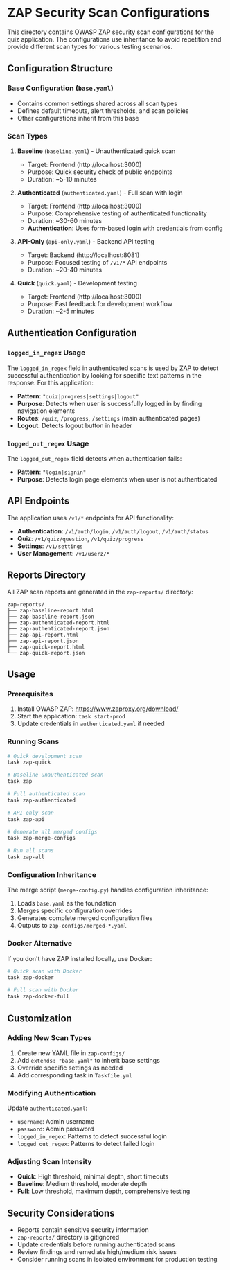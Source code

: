 # ZAP Security Scan Configurations

This directory contains OWASP ZAP security scan configurations for the quiz application. The configurations use inheritance to avoid repetition and provide different scan types for various testing scenarios.

## Configuration Structure

### Base Configuration (`base.yaml`)
- Contains common settings shared across all scan types
- Defines default timeouts, alert thresholds, and scan policies
- Other configurations inherit from this base

### Scan Types

1. **Baseline** (`baseline.yaml`) - Unauthenticated quick scan
   - Target: Frontend (http://localhost:3000)
   - Purpose: Quick security check of public endpoints
   - Duration: ~5-10 minutes

2. **Authenticated** (`authenticated.yaml`) - Full scan with login
   - Target: Frontend (http://localhost:3000)
   - Purpose: Comprehensive testing of authenticated functionality
   - Duration: ~30-60 minutes
   - **Authentication**: Uses form-based login with credentials from config

3. **API-Only** (`api-only.yaml`) - Backend API testing
   - Target: Backend (http://localhost:8081)
   - Purpose: Focused testing of `/v1/*` API endpoints
   - Duration: ~20-40 minutes

4. **Quick** (`quick.yaml`) - Development testing
   - Target: Frontend (http://localhost:3000)
   - Purpose: Fast feedback for development workflow
   - Duration: ~2-5 minutes

## Authentication Configuration

### `logged_in_regex` Usage
The `logged_in_regex` field in authenticated scans is used by ZAP to detect successful authentication by looking for specific text patterns in the response. For this application:

- **Pattern**: `"quiz|progress|settings|logout"`
- **Purpose**: Detects when user is successfully logged in by finding navigation elements
- **Routes**: `/quiz`, `/progress`, `/settings` (main authenticated pages)
- **Logout**: Detects logout button in header

### `logged_out_regex` Usage
The `logged_out_regex` field detects when authentication fails:

- **Pattern**: `"login|signin"`
- **Purpose**: Detects login page elements when user is not authenticated

## API Endpoints

The application uses `/v1/*` endpoints for API functionality:

- **Authentication**: `/v1/auth/login`, `/v1/auth/logout`, `/v1/auth/status`
- **Quiz**: `/v1/quiz/question`, `/v1/quiz/progress`
- **Settings**: `/v1/settings`
- **User Management**: `/v1/userz/*`

## Reports Directory

All ZAP scan reports are generated in the `zap-reports/` directory:

```
zap-reports/
├── zap-baseline-report.html
├── zap-baseline-report.json
├── zap-authenticated-report.html
├── zap-authenticated-report.json
├── zap-api-report.html
├── zap-api-report.json
├── zap-quick-report.html
└── zap-quick-report.json
```

## Usage

### Prerequisites
1. Install OWASP ZAP: https://www.zaproxy.org/download/
2. Start the application: `task start-prod`
3. Update credentials in `authenticated.yaml` if needed

### Running Scans

```bash
# Quick development scan
task zap-quick

# Baseline unauthenticated scan
task zap

# Full authenticated scan
task zap-authenticated

# API-only scan
task zap-api

# Generate all merged configs
task zap-merge-configs

# Run all scans
task zap-all
```

### Configuration Inheritance

The merge script (`merge-config.py`) handles configuration inheritance:

1. Loads `base.yaml` as the foundation
2. Merges specific configuration overrides
3. Generates complete merged configuration files
4. Outputs to `zap-configs/merged-*.yaml`

### Docker Alternative

If you don't have ZAP installed locally, use Docker:

```bash
# Quick scan with Docker
task zap-docker

# Full scan with Docker
task zap-docker-full
```

## Customization

### Adding New Scan Types
1. Create new YAML file in `zap-configs/`
2. Add `extends: "base.yaml"` to inherit base settings
3. Override specific settings as needed
4. Add corresponding task in `Taskfile.yml`

### Modifying Authentication
Update `authenticated.yaml`:
- `username`: Admin username
- `password`: Admin password
- `logged_in_regex`: Patterns to detect successful login
- `logged_out_regex`: Patterns to detect failed login

### Adjusting Scan Intensity
- **Quick**: High threshold, minimal depth, short timeouts
- **Baseline**: Medium threshold, moderate depth
- **Full**: Low threshold, maximum depth, comprehensive testing

## Security Considerations

- Reports contain sensitive security information
- `zap-reports/` directory is gitignored
- Update credentials before running authenticated scans
- Review findings and remediate high/medium risk issues
- Consider running scans in isolated environment for production testing
